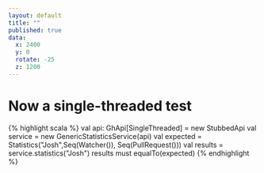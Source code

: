 ```yaml
---
layout: default
title: ""
published: true
data:
  x: 2400
  y: 0
  rotate: -25
  z: 1200
---
```


# Now a single-threaded test #

{% highlight scala %}
val api: GhApi[SingleThreaded] = new StubbedApi
val service = new GenericStatisticsService(api)
val expected = Statistics("Josh",Seq(Watcher()), Seq(PullRequest()))
val results = service.statistics("Josh")
results must equalTo(expected)
{% endhighlight %}